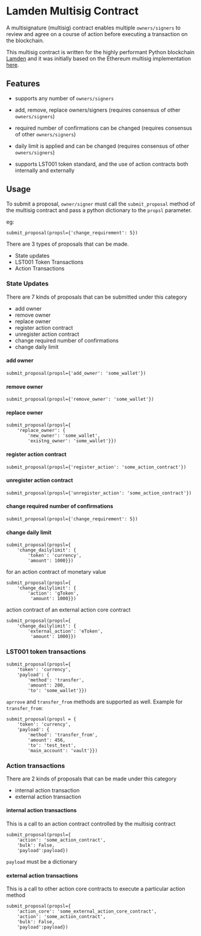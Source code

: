 # Lamden Multisig Contract

A multisignature (multisig) contract enables multiple `owners/signers` to review and agree on a course of action before executing a transaction on the blockchain.

This multisig contract is written for the highly performant Python blockchain [Lamden](https://www.lamden.io) and it was initially based on the Ethereum multisig implementation [here](https://github.com/ConsenSysMesh/MultiSigWallet/blob/master/MultiSigWalletWithDailyLimit.sol). 

## Features

* supports any number of `owners/signers`

* add, remove, replace owners/signers (requires consensus of other `owners/signers`)

* required number of confirmations can be changed
(requires consensus of other `owners/signers`)

* daily limit is applied and can be changed
(requires consensus of other `owners/signers`)

* supports LST001 token standard, and the use of action contracts both internally and externally

## Usage

To submit a proposal, `owner/signer` must call the `submit_proposal` method of the multisig contract and pass a python dictionary to the `propsl` parameter.

eg:
```
submit_proposal(propsl={'change_requirement': 5})
```

There are 3 types of proposals that can be made.
* State updates
* LST001 Token Transactions
* Action Transactions

### State Updates
There are 7 kinds of proposals that can be submitted under this category
* add owner
* remove owner
* replace owner
* register action contract
* unregister action contract
* change required number of confirmations
* change daily limit


#### add owner
```
submit_proposal(propsl={'add_owner': 'some_wallet'})
```

#### remove owner
```
submit_proposal(propsl={'remove_owner': 'some_wallet'})
```

#### replace owner
```
submit_proposal(propsl={
	'replace_owner': {
		'new_owner': 'some_wallet',
		'existng_owner': 'some_wallet'}})
```
#### register action contract
```
submit_proposal(propsl={'register_action': 'some_action_contract'})
```
#### unregister action contract
```
submit_proposal(propsl={'unregister_action': 'some_action_contract'})
```
#### change required number of confirmations
```
submit_proposal(propsl={'change_requirement': 5})
```
#### change daily limit
```
submit_proposal(propsl={
	'change_dailylimit': {
		'token': 'currency', 
		'amount': 1000}})
```
for an action contract of monetary value
```
submit_proposal(propsl={
	'change_dailylimit': {
		'action': 'gToken',
		 'amount': 1000}})
```
action contract of an external action core contract
```
submit_proposal(propsl={
	'change_dailylimit': {
		'external_action': 'eToken',
		 'amount': 1000}})
```

### LST001 token transactions
```
submit_proposal(propsl={
	'token': 'currency',
	'payload': {
		'method': 'transfer',
		'amount': 200,
		'to': 'some_wallet'}}) 
```

`aprrove` and `transfer_from` methods are supported as well.
Example for `transfer_from`:

```
submit_proposal(propsl = {
    'token': 'currency',
    'payload': {
        'method': 'transfer_from',
        'amount': 456,
        'to': 'test_test',
        'main_account': 'vault'}})
```

### Action transactions
There are 2 kinds of proposals that can be made under this category
* internal action transaction
* external action transaction

#### internal action transactions
This is a call to an action contract controlled by the multisig contract

```
submit_proposal(propsl={
	'action': 'some_action_contract', 
	'bulk': False,
	'payload':payload})
```
`payload` must be a dictionary

#### external action transactions
This is a call to other action core contracts to execute a particular action method
```
submit_proposal(propsl={
	'action_core': 'some_external_action_core_contract', 
	'action': 'some_action_contract', 
	'bulk': False,
	'payload':payload})
```



